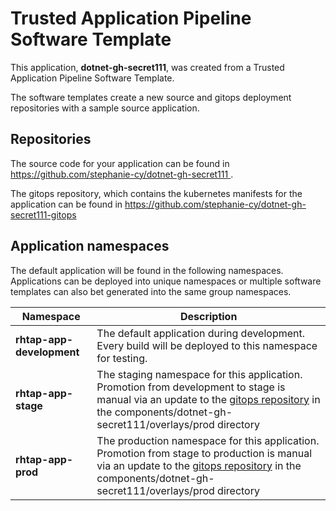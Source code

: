 # Trusted Application Pipeline Software Template

This application, **dotnet-gh-secret111**, was created from a Trusted Application Pipeline Software Template.

The software templates create a new source and gitops deployment repositories with a sample source application. 

## Repositories

The source code for your application can be found in [https://github.com/stephanie-cy/dotnet-gh-secret111 ](https://github.com/stephanie-cy/dotnet-gh-secret111 ).
 
The gitops repository, which contains the kubernetes manifests for the application can be found in 
[https://github.com/stephanie-cy/dotnet-gh-secret111-gitops ](https://github.com/stephanie-cy/dotnet-gh-secret111-gitops ) 

## Application namespaces 

The default application will be found in the following namespaces. Applications can be deployed into unique namespaces or multiple software templates can also bet generated into the same group namespaces.  

|  Namespace   |  Description   |  
| -------- | -------- |   
| **rhtap-app-development** | The default application during development. Every build will be deployed to this namespace for testing. | 
| **rhtap-app-stage** | The staging namespace for this application. Promotion from development to stage is manual via an update to the [gitops repository](https://github.com/stephanie-cy/dotnet-gh-secret111-gitops ) in the components/dotnet-gh-secret111/overlays/prod directory |  
| **rhtap-app-prod** | The production namespace for this application. Promotion from stage to production is manual via an update to the [gitops repository](https://github.com/stephanie-cy/dotnet-gh-secret111-gitops ) in the components/dotnet-gh-secret111/overlays/prod directory | 
